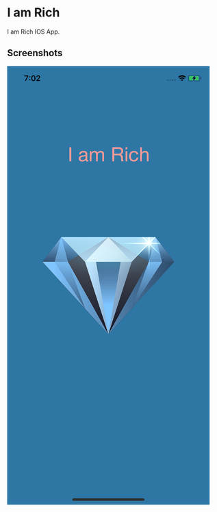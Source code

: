 # I am Rich
I am Rich IOS App.


## Screenshots


![Screenshot](https://github.com/Rohan-cod/I_am_Rich/blob/master/screenshots/I%20am%20Rich.png)
